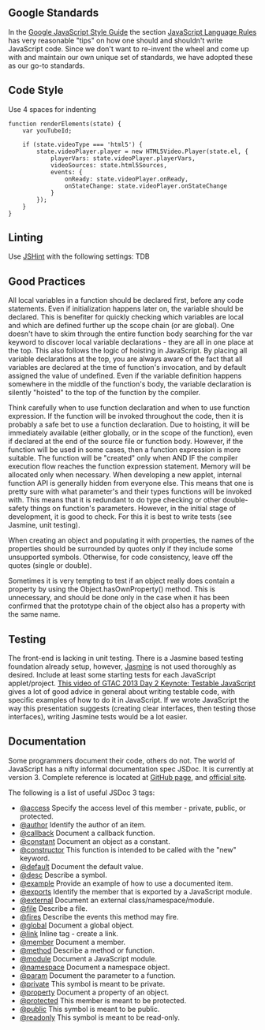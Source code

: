 ## Google Standards
In the [Google JavaScript Style Guide](http://google-styleguide.googlecode.com/svn/trunk/javascriptguide.xml) the section [JavaScript Language Rules](http://google-styleguide.googlecode.com/svn/trunk/javascriptguide.xml#JavaScript_Language_Rules) has very reasonable "tips" on how one should and shouldn't write JavaScript code. Since we don't want to re-invent the wheel and come up with and maintain our own unique set of standards, we have adopted these as our go-to standards.

## Code Style
Use 4 spaces for indenting
```
function renderElements(state) {
    var youTubeId;

    if (state.videoType === 'html5') {
        state.videoPlayer.player = new HTML5Video.Player(state.el, {
            playerVars: state.videoPlayer.playerVars,
            videoSources: state.html5Sources,
            events: {
                onReady: state.videoPlayer.onReady,
                onStateChange: state.videoPlayer.onStateChange
            }
        });
    }
}
```

## Linting
Use [JSHint](http://www.jshint.com/about/) with the following settings:
TDB

## Good Practices

All local variables in a function should be declared first, before any code statements.
Even if initialization happens later on, the variable should be declared. This is benefiter for quickly checking which variables are local and which are defined further up the scope chain (or are global). One doesn't have to skim through the entire function body searching for the var keyword to discover local variable declarations - they are all in one place at the top. This also follows the logic of hoisting in JavaScript. By placing all variable declarations at the top, you are always aware of the fact that all variables are declared at the time of function's invocation, and by default assigned the value of undefined. Even if the variable definition happens somewhere in the middle of the function's body, the variable declaration is silently "hoisted" to the top of the function by the compiler.

Think carefully when to use function declaration and when to use function expression.
If the function will be invoked throughout the code, then it is probably a safe bet to use a function declaration. Due to hoisting, it will be immediately available (either globally, or in the scope of the function), even if declared at the end of the source file or function body. However, if the function will be used in some cases, then a function expression is more suitable. The function will be "created" only when AND IF the compiler execution flow reaches the function expression statement. Memory will be allocated only when necessary. 
When developing a new applet, internal function API is generally hidden from everyone else.
This means that one is pretty sure with what parameter's and their types functions will be invoked with. This means that it is redundant to do type checking or other double-safety things on function's parameters. However, in the initial stage of development, it is good to check. For this it is best to write tests (see Jasmine, unit testing).

When creating an object and populating it with properties, the names of the properties should be surrounded by quotes only if they include some unsupported symbols. Otherwise, for code consistency, leave off the quotes (single or double).

Sometimes it is very tempting to test if an object really does contain a property by using the Object.hasOwnProperty() method. This is unnecessary, and should be done only in the case when it has been confirmed that the prototype chain of the object also has a property with the same name.

## Testing
The front-end is lacking in unit testing. There is a Jasmine based testing foundation already setup, however, [Jasmine](http://pivotal.github.io/jasmine/) is not used thoroughly as desired. Include at least some starting tests for each JavaScript applet/project.
[This video of GTAC 2013 Day 2 Keynote: Testable JavaScript](http://www.youtube.com/watch?feature=player_embedded&v=JjqKQ8ezwKQ) gives a lot of good advice in general about writing testable code, with specific examples of how to do it in JavaScript.  If we wrote JavaScript the way this presentation suggests (creating clear interfaces, then testing those interfaces), writing Jasmine tests would be a lot easier.

## Documentation
Some programmers document their code, others do not. The world of JavaScript has a nifty informal documentation spec JSDoc. It is currently at version 3. Complete reference is located at [GitHub page](https://github.com/jsdoc3/jsdoc), and [official site](http://usejsdoc.org/).

The following is a list of useful JSDoc 3 tags:
- [@access](http://usejsdoc.org/tags-access.html) Specify the access level of this member - private, public, or protected.
- [@author](http://usejsdoc.org/tags-author.html) Identify the author of an item.
- [@callback](http://usejsdoc.org/tags-callback.html) Document a callback function.
- [@constant](http://usejsdoc.org/tags-constant.html) Document an object as a constant.
- [@constructor](http://usejsdoc.org/tags-constructor.html) This function is intended to be called with the "new" keyword.
- [@default](http://usejsdoc.org/tags-default.html) Document the default value.
- [@desc](http://usejsdoc.org/tags-description.html) Describe a symbol.
- [@example](http://usejsdoc.org/tags-example.html) Provide an example of how to use a documented item.
- [@exports](http://usejsdoc.org/tags-exports.html) Identify the member that is exported by a JavaScript module.
- [@external](http://usejsdoc.org/tags-external.html) Document an external class/namespace/module.
- [@file](http://usejsdoc.org/tags-file.html) Describe a file.
- [@fires](http://usejsdoc.org/tags-fires.html) Describe the events this method may fire.
- [@global](http://usejsdoc.org/tags-global.html) Document a global object.
- [@link](http://usejsdoc.org/tags-link.html) Inline tag - create a link.
- [@member](http://usejsdoc.org/tags-member.html) Document a member.
- [@method](http://usejsdoc.org/tags-method.html) Describe a method or function.
- [@module](http://usejsdoc.org/tags-module.html) Document a JavaScript module.
- [@namespace](http://usejsdoc.org/tags-namespace.html) Document a namespace object.
- [@param](http://usejsdoc.org/tags-param.html) Document the parameter to a function.
- [@private](http://usejsdoc.org/tags-private.html) This symbol is meant to be private.
- [@property](http://usejsdoc.org/tags-property.html) Document a property of an object.
- [@protected](http://usejsdoc.org/tags-protected.html) This member is meant to be protected.
- [@public](http://usejsdoc.org/tags-public.html) This symbol is meant to be public.
- [@readonly](http://usejsdoc.org/tags-readonly.html) This symbol is meant to be read-only.